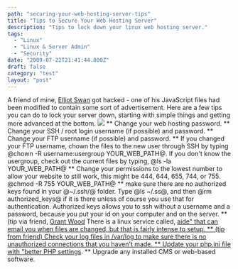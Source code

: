 ```yaml
---
path: "securing-your-web-hosting-server-tips"
title: "Tips to Secure Your Web Hosting Server"
description: "Tips to lock down your linux web hosting server."
tags: 
  - "Linux"
  - "Linux & Server Admin"
  - "Security"
date: "2009-07-22T21:41:44.000Z"
draft: false
category: "test"
layout: "post"
---
```


A friend of mine, [Elliot Swan](http://www.elliotswan.com/) got hacked - one of his JavaScript files had been modified to contain some sort of advertisement. Here are a few tips you can do to lock your server down, starting with simple things and getting more advanced at the bottom.
![](http://marcgrabanski.com/img/internet-security.gif)
** Change your web hosting password. ** Change your SSH / root login username (if possible) and password. ** Change your FTP username (if possible) and password. ** If you changed your FTP username, chown the files to the new user through SSH by typing @chown -R username:usergroup YOUR_WEB_PATH@. If you don't know the usergroup, check out the current files by typing, @ls -la YOUR_WEB_PATH@ ** Change your permissions to the lowest number to allow your website to still work, this might be 444, 644, 655, 744, or 755. @chmod -R 755 YOUR_WEB_PATH@ ** make sure there are no authorized keys found in your @~/.ssh/@ folder. Type @ls ~/.ss@, and then @rm authorized_keys@ if it is there unless of course you use that for authentication. Authorized keys allows you to ssh without a username and a password, because you put your id on your computer and on the server. ** (tip via friend, [Grant Wood](http://www.linkedin.com/in/grantwood) There is a linux service called, [aide" that can email you when files are changed, but that is fairly intense to setup. ** (tip from friend) Check your log files in /var/log to make sure there is no unauthorized connections that you haven't made. ** Update your php.ini file with "better PHP settings](http://blog.grik.net/2007/03/some-security-settings.html). ** Upgrade any installed CMS or web-based software.